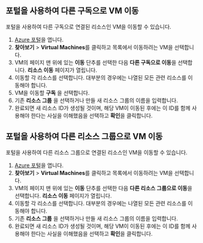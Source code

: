 

## <a name="use-the-portal-to-move-a-vm-to-a-different-subscription"></a>포털을 사용하여 다른 구독으로 VM 이동
포털을 사용하여 다른 구독으로 연결된 리소스인 VM을 이동할 수 있습니다.

1. [Azure 포털](https://portal.azure.com)을 엽니다.
2. **찾아보기** > **Virtual Machines**를 클릭하고 목록에서 이동하려는 VM을 선택합니다.
3. VM의 페이지 맨 위에 있는 **이동** 단추를 선택한 다음 **다른 구독으로 이동**을 선택합니다. **리소스 이동** 페이지가 열립니다.
4. 이동할 각 리소스를 선택합니다. 대부분의 경우에는 나열된 모든 관련 리소스를 이동해야 합니다.
5. VM을 이동할 **구독** 을 선택합니다.
6. 기존 **리소스 그룹** 을 선택하거나 만들 새 리소스 그룹의 이름을 입력합니다.
7. 완료되면 새 리소스 ID가 생성될 것이며, 해당 VM이 이동된 후에는 이 ID를 함께 사용해야 한다는 사실을 이해했음을 선택하고 **확인**을 클릭합니다.

## <a name="use-the-portal-to-move-a-vm-to-another-resource-group"></a>포털을 사용하여 다른 리소스 그룹으로 VM 이동
포털을 사용하여 다른 리소스 그룹으로 연결된 리소스인 VM을 이동할 수 있습니다.

1. [Azure 포털](https://portal.azure.com)을 엽니다.
2. **찾아보기** > **Virtual Machines**를 클릭하고 목록에서 이동하려는 VM을 선택합니다.
3. VM의 페이지 맨 위에 있는 **이동** 단추를 선택한 다음 **다른 리소스 그룹으로 이동**을 선택합니다. **리소스 이동** 페이지가 열립니다.
4. 이동할 각 리소스를 선택합니다. 대부분의 경우에는 나열된 모든 관련 리소스를 이동해야 합니다.
5. 기존 **리소스 그룹** 을 선택하거나 만들 새 리소스 그룹의 이름을 입력합니다.
6. 완료되면 새 리소스 ID가 생성될 것이며, 해당 VM이 이동된 후에는 이 ID를 함께 사용해야 한다는 사실을 이해했음을 선택하고 **확인**을 클릭합니다.

